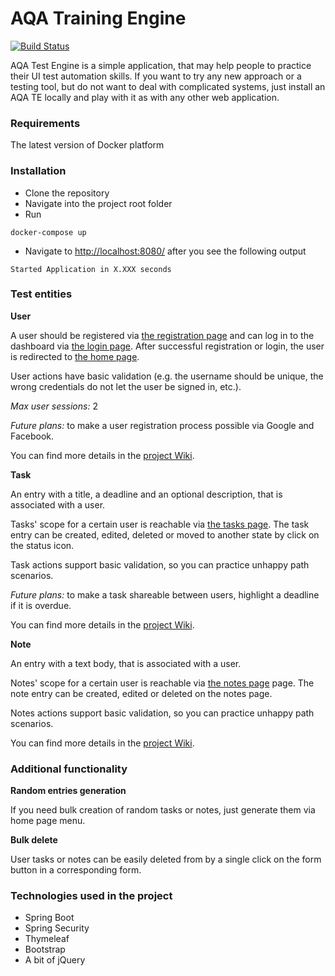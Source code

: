 # AQA Training Engine

[![Build Status](https://travis-ci.org/tpolishchuk/aqa-training-engine.svg?branch=master)](https://travis-ci.org/tpolishchuk/aqa-training-engine)

AQA Test Engine is a simple application, that may help people to practice their UI test automation skills. If you want to try any new approach or a testing tool, but do not want to deal with complicated systems, just install an AQA TE locally and play with it as with any other web application.

### Requirements

The latest version of Docker platform

### Installation

- Clone the repository
- Navigate into the project root folder
- Run

```
docker-compose up
```

- Navigate to [http://localhost:8080/](http://localhost:8080/) after you see the following output

```
Started Application in X.XXX seconds
```

### Test entities

**User**

A user should be registered via [the registration page](http://localhost:8080/) and can log in to the dashboard via [the login page](http://localhost:8080/login). After successful registration or login, the user is redirected to [the home page](http://localhost:8080/home).

User actions have basic validation (e.g. the username should be unique, the wrong credentials do not let the user be signed in, etc.).

*Max user sessions:* 2

*Future plans:* to make a user registration process possible via Google and Facebook.

You can find more details in the [project Wiki](https://github.com/tpolishchuk/aqa-training-engine/wiki).

**Task**
 
An entry with a title, a deadline and an optional description, that is associated with a user. 

Tasks' scope for a certain user is reachable via [the tasks page](http://localhost:8080/tasks). The task entry can be created, edited, deleted or moved to another state by click on the status icon. 

Task actions support basic validation, so you can practice unhappy path scenarios.

*Future plans:* to make a task shareable between users, highlight a deadline if it is overdue.

You can find more details in the [project Wiki](https://github.com/tpolishchuk/aqa-training-engine/wiki).

**Note** 

An entry with a text body, that is associated with a user.

Notes' scope for a certain user is reachable via [the notes page](http://localhost:8080/notes) page. The note entry can be created, edited or deleted on the notes page. 

Notes actions support basic validation, so you can practice unhappy path scenarios.

You can find more details in the [project Wiki](https://github.com/tpolishchuk/aqa-training-engine/wiki).

### Additional functionality

**Random entries generation**

If you need bulk creation of random tasks or notes, just generate them via home page menu.

**Bulk delete**

User tasks or notes can be easily deleted from by a single click on the form button in a corresponding form.

### Technologies used in the project

- Spring Boot
- Spring Security
- Thymeleaf
- Bootstrap
- A bit of jQuery

